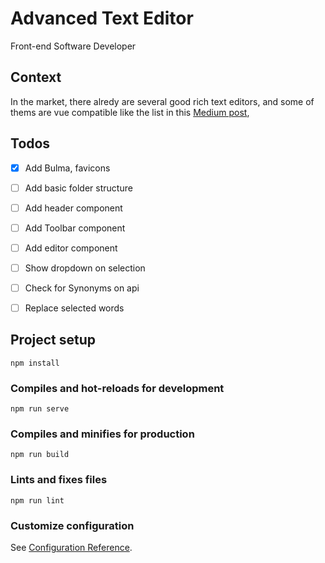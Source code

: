 # Advanced Text Editor

Front-end Software Developer

## Context

In the market, there alredy are several good rich text editors, and some of thems are vue compatible like the list in this
[Medium post](https://medium.com/mounoydev/vue-component-rich-text-editor-wysiwyg-59b57052d5b3),


## Todos

- [x] Add Bulma, favicons
- [ ] Add basic folder structure
- [ ] Add header component
- [ ] Add Toolbar component
- [ ] Add editor component
- [ ] Show dropdown on selection
- [ ] Check for Synonyms on api
- [ ] Replace selected words


## Project setup
```
npm install
```

### Compiles and hot-reloads for development
```
npm run serve
```

### Compiles and minifies for production
```
npm run build
```

### Lints and fixes files
```
npm run lint
```

### Customize configuration
See [Configuration Reference](https://cli.vuejs.org/config/).
